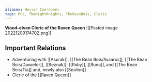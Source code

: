 ```yaml
---
aliases: Heilar Caerdonel
tags: PCs, TheNightKnights, TheBeanBois, Cleric
---
```

**Wood-elven Cleric of the Raven Queen**
![[Pasted image 20221209174702.png]]

## Important Relations

* Adventuring with [[Asurak]], [[The Bean Bois/Avaaros]], [[The Bean Bois/Davaelor]], [[Reznak]], [[Ruby]], [[Runa]], and [[The Bean Bois/Tia]] and, newly also [[Sealion]]
* Cleric of the [[Raven Queen]]

